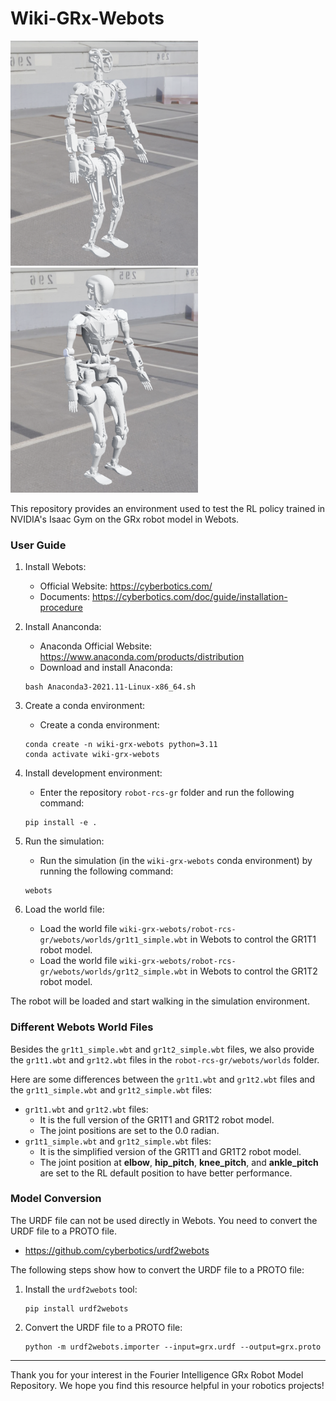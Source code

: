 # Wiki-GRx-Webots

<img src="./pictures/gr1t1_webots.png" width="300" height="360" />
<img src="./pictures/gr1t2_webots.png" width="300" height="360" />

[//]: # (![]&#40;./pictures/gr1t1_webots.png&#41;![]&#40;./pictures/gr1t2_webots.png&#41;)

This repository provides an environment used to test the RL policy trained in NVIDIA's Isaac Gym on the GRx robot model in Webots.

### User Guide

1. Install Webots:
    - Official Website: https://cyberbotics.com/
    - Documents: https://cyberbotics.com/doc/guide/installation-procedure

2. Install Ananconda:
    - Anaconda Official Website: https://www.anaconda.com/products/distribution
    - Download and install Anaconda:
    ```
   bash Anaconda3-2021.11-Linux-x86_64.sh
   ```

3. Create a conda environment:
    - Create a conda environment:
   ```
   conda create -n wiki-grx-webots python=3.11
   conda activate wiki-grx-webots
   ```

4. Install development environment:
    - Enter the repository `robot-rcs-gr` folder and run the following command:
    ```
    pip install -e .
    ```

5. Run the simulation:
    - Run the simulation (in the `wiki-grx-webots` conda environment) by running the following command:
    ```
    webots
    ```

6. Load the world file:
    - Load the world file `wiki-grx-webots/robot-rcs-gr/webots/worlds/gr1t1_simple.wbt` in Webots to control the GR1T1 robot model.
    - Load the world file `wiki-grx-webots/robot-rcs-gr/webots/worlds/gr1t2_simple.wbt` in Webots to control the GR1T2 robot model.

The robot will be loaded and start walking in the simulation environment.

### Different Webots World Files

Besides the `gr1t1_simple.wbt` and `gr1t2_simple.wbt` files, we also provide the `gr1t1.wbt` and `gr1t2.wbt` files in the `robot-rcs-gr/webots/worlds` folder.

Here are some differences between the `gr1t1.wbt` and `gr1t2.wbt` files and the `gr1t1_simple.wbt` and `gr1t2_simple.wbt` files:

- `gr1t1.wbt` and `gr1t2.wbt` files:
    - It is the full version of the GR1T1 and GR1T2 robot model.
    - The joint positions are set to the 0.0 radian.
- `gr1t1_simple.wbt` and `gr1t2_simple.wbt` files:
    - It is the simplified version of the GR1T1 and GR1T2 robot model.
    - The joint position at **elbow**, **hip_pitch**, **knee_pitch**, and **ankle_pitch** are set to the RL default position to have better performance.

### Model Conversion

The URDF file can not be used directly in Webots. You need to convert the URDF file to a PROTO file.

- https://github.com/cyberbotics/urdf2webots

The following steps show how to convert the URDF file to a PROTO file:

1. Install the `urdf2webots` tool:
    ```
   pip install urdf2webots
   ```

2. Convert the URDF file to a PROTO file:
    ```
   python -m urdf2webots.importer --input=grx.urdf --output=grx.proto
   ```

---

Thank you for your interest in the Fourier Intelligence GRx Robot Model Repository.
We hope you find this resource helpful in your robotics projects!